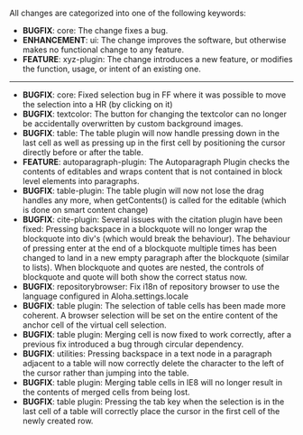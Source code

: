 All changes are categorized into one of the following keywords:

- **BUGFIX**:      core: The change fixes a bug.
- **ENHANCEMENT**: ui: The change improves the software, but otherwise makes no
                   functional change to any feature.
- **FEATURE**:     xyz-plugin: The change introduces a new feature, or modifies the function,
                   usage, or intent of an existing one.

----

- **BUGFIX**:      core: Fixed selection bug in FF where it was possible to move the selection
                   into a HR (by clicking on it)
- **BUGFIX**:      textcolor: The button for changing the textcolor can no longer be accidentally
overwritten by custom background images.
- **BUGFIX**:      table: The table plugin will now handle pressing down in the last cell as well
				   as pressing up in the first cell by positioning the cursor directly before or after the table.
- **FEATURE**:     autoparagraph-plugin: The Autoparagraph Plugin checks the contents of editables
                   and wraps content that is not contained in block level elements into paragraphs.
- **BUGFIX**:      table-plugin: The table plugin will now not lose the drag handles any more, when getContents()
                   is called for the editable (which is done on smart content change)
- **BUGFIX**:      cite-plugin: Several issues with the citation plugin have been fixed: Pressing backspace in a 
                   blockquote will no longer wrap the blockquote into div's (which would break the behaviour).
                   The behaviour of pressing enter at the end of a blockquote multiple times has been changed to land
                   in a new empty paragraph after the blockquote (similar to lists).
                   When blockquote and quotes are nested, the controls of blockquote and quote will both show the
                   correct status now.
- **BUGFIX**:      repositorybrowser: Fix i18n of repository browser to use the language configured in Aloha.settings.locale
- **BUGFIX**: table plugin: The selection of table cells has been made more
              coherent.  A browser selection will be set on the entire content
              of the anchor cell of the virtual cell selection.
- **BUGFIX**: table plugin: Merging cell is now fixed to work correctly, after a
              previous fix introduced a bug through circular dependency.
- **BUGFIX**: utilities: Pressing backspace in a text node in a paragraph
			  adjacent to a table will now correctly delete the character to the
			  left of the cursor rather than jumping into the table.
- **BUGFIX**: table plugin: Merging table cells in IE8 will no longer result in
              the contents of merged cells from being lost.
- **BUGFIX**: table plugin: Pressing the tab key when the selection is in the
			  last cell of a table will correctly place the cursor in the first
			  cell of the newly created row.

